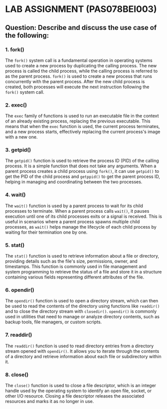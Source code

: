 # LAB ASSIGNMENT (PAS078BEI003)

## Question: Describe and discuss the use case of the following:

### 1. fork()
The `fork()` system call is a fundamental operation in operating systems used to create a new process by duplicating the calling process. The new process is called the child process, while the calling process is referred to as the parent process. `fork()` is used to create a new process that runs concurrently with the parent process. After the new child process is created, both processes will execute the next instruction following the `fork()` system call.

### 2. exec()
The `exec` family of functions is used to run an executable file in the context of an already existing process, replacing the previous executable. This means that when the `exec` function is used, the current process terminates, and a new process starts, effectively replacing the current process's image with a new one.

### 3. getpid()
The `getpid()` function is used to retrieve the process ID (PID) of the calling process. It is a simple function that does not take any arguments. When a parent process creates a child process using `fork()`, it can use `getpid()` to get the PID of the child process and `getppid()` to get the parent process ID, helping in managing and coordinating between the two processes.

### 4. wait()
The `wait()` function is used by a parent process to wait for its child processes to terminate. When a parent process calls `wait()`, it pauses execution until one of its child processes exits or a signal is received. This is useful in scenarios where a parent process spawns multiple child processes, as `wait()` helps manage the lifecycle of each child process by waiting for their termination one by one.

### 5. stat()
The `stat()` function is used to retrieve information about a file or directory, providing details such as the file's size, permissions, owner, and timestamps. This function is commonly used in file management and system programming to retrieve the status of a file and store it in a structure containing various fields representing different attributes of the file.

### 6. opendir()
The `opendir()` function is used to open a directory stream, which can then be used to read the contents of the directory using functions like `readdir()` and to close the directory stream with `closedir()`. `opendir()` is commonly used in utilities that need to manage or analyze directory contents, such as backup tools, file managers, or custom scripts.

### 7. readdir()
The `readdir()` function is used to read directory entries from a directory stream opened with `opendir()`. It allows you to iterate through the contents of a directory and retrieve information about each file or subdirectory within it.

### 8. close()
The `close()` function is used to close a file descriptor, which is an integer handle used by the operating system to identify an open file, socket, or other I/O resource. Closing a file descriptor releases the associated resources and marks it as no longer in use.
